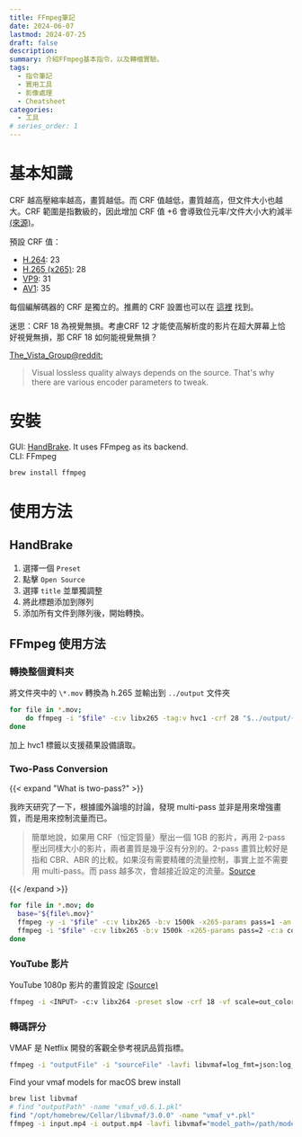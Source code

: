 ```yaml
---
title: FFmpeg筆記
date: 2024-06-07
lastmod: 2024-07-25
draft: false
description: 
summary: 介紹FFmpeg基本指令，以及轉檔實驗。
tags:
  - 指令筆記
  - 實用工具
  - 影像處理
  - Cheatsheet
categories:
  - 工具
# series_order: 1
---
```


# 基本知識

CRF 越高壓縮率越高，畫質越低。而 CRF 值越低，畫質越高，但文件大小也越大。CRF 範圍是指數級的，因此增加 CRF 值 +6 會導致位元率/文件大小大約減半 [(來源)](https://trac.ffmpeg.org/wiki/Encode/H.264)。

預設 CRF 值：

- [H.264](https://trac.ffmpeg.org/wiki/Encode/H.264): 23
- [H.265 (x265)](https://trac.ffmpeg.org/wiki/Encode/H.265): 28
- [VP9](https://trac.ffmpeg.org/wiki/Encode/VP9): 31
- [AV1](https://trac.ffmpeg.org/wiki/Encode/AV1): 35

每個編解碼器的 CRF 是獨立的。推薦的 CRF 設置也可以在 [這裡](https://handbrake.fr/docs/en/1.7.0/workflow/adjust-quality.html) 找到。

迷思：CRF 18 為視覺無損。考慮CRF 12 才能使高解析度的影片在超大屏幕上恰好視覺無損，那 CRF 18 如何能視覺無損？

[The_Vista_Group@reddit:](https://www.reddit.com/r/ffmpeg/comments/jc88v3/what_crf_is_visual_lossless_for_4k/)  
> Visual lossless quality always depends on the source. That's why there are various encoder parameters to tweak.

# 安裝

GUI: [HandBrake](https://handbrake.fr/downloads.php). It uses FFmpeg as its backend.  
CLI: FFmpeg

```sh
brew install ffmpeg
```

# 使用方法

## HandBrake

1. 選擇一個 `Preset`
2. 點擊 `Open Source`
3. 選擇 `title` 並單獨調整
4. 將此標題添加到隊列
5. 添加所有文件到隊列後，開始轉換。

## FFmpeg 使用方法

### 轉換整個資料夾

將文件夾中的 `\*.mov` 轉換為 h.265 並輸出到 `../output` 文件夾

```sh
for file in *.mov;
    do ffmpeg -i "$file" -c:v libx265 -tag:v hvc1 -crf 28 "$../output/{file%.mov}.mp4";
done
```

加上 hvc1 標籤以支援蘋果設備讀取。

### Two-Pass Conversion

{{< expand "What is two-pass?" >}}

我昨天研究了一下，根據國外論壇的討論，發現 multi-pass 並非是用來增強畫質，而是用來控制流量而已。
> 簡單地說，如果用 CRF（恒定質量）壓出一個 1GB 的影片，再用 2-pass 壓出同樣大小的影片，兩者畫質是幾乎沒有分別的。2-pass 畫質比較好是指和 CBR、ABR 的比較。如果沒有需要精確的流量控制，事實上並不需要用 multi-pass。而 pass 越多次，會越接近設定的流量。[Source](https://www.pcdvd.com.tw/printthread.php?t=1109930&page=2&pp=10)

{{< /expand >}}

```sh
for file in *.mov; do
  base="${file%.mov}"
  ffmpeg -y -i "$file" -c:v libx265 -b:v 1500k -x265-params pass=1 -an -f null /dev/null && \
  ffmpeg -i "$file" -c:v libx265 -b:v 1500k -x265-params pass=2 -c:a copy "../output/${base}.mp4"
done
```

### YouTube 影片

YouTube 1080p 影片的畫質設定 [(Source)](https://www.reddit.com/r/ffmpeg/comments/r1qwyy/best_streaming_settings_for_youtube/)

```sh
ffmpeg -i <INPUT> -c:v libx264 -preset slow -crf 18 -vf scale=out_color_matrix=bt709 -color_primaries bt709 -color_trc bt709 -colorspace bt709 -c:a aac -ar 48000 -ac 2 -b:a 320k -profile:v high -level 4.0 -bf 2 -coder 1 -pix_fmt yuv420p -b:v 10M -threads 4 -cpu-used 0 -r 30 -g 15 -movflags +faststart <OUTPUT>
```

### 轉碼評分  

VMAF 是 Netflix 開發的客觀全參考視訊品質指標。

```sh
ffmpeg -i "outputFile" -i "sourceFile" -lavfi libvmaf=log_fmt=json:log_path=output.json -f null -
```

Find your vmaf models for macOS brew install

```sh
brew list libvmaf
# find "outputPath" -name "vmaf_v0.6.1.pkl"
find "/opt/homebrew/Cellar/libvmaf/3.0.0" -name "vmaf_v*.pkl"
ffmpeg -i input.mp4 -i output.mp4 -lavfi libvmaf="model_path=/path/model/vmaf_v0.6.1.pkl" -f null -
```
